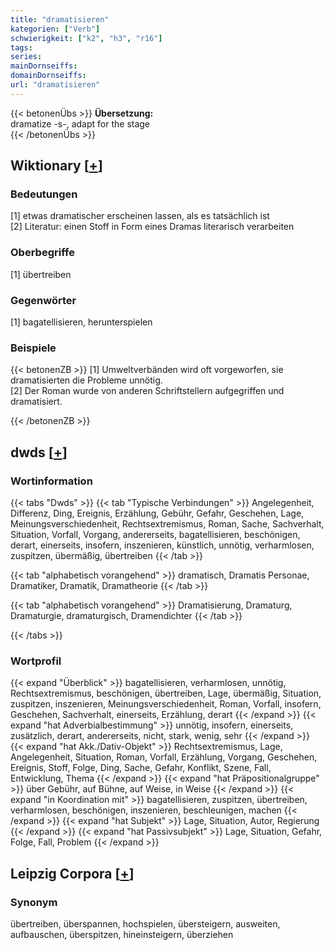 ```yaml
---
title: "dramatisieren"
kategorien: ["Verb"]
schwierigkeit: ["k2", "h3", "r16"]
tags:
series:
mainDornseiffs:
domainDornseiffs:
url: "dramatisieren"
---
```


{{< betonenÜbs >}}
**Übersetzung:**  
dramatize -s-, adapt for the stage  
{{< /betonenÜbs >}}

## Wiktionary [[+](https://de.wiktionary.org/wiki/dramatisieren)]

### Bedeutungen
[1] etwas dramatischer erscheinen lassen, als es tatsächlich ist  
[2] Literatur: einen Stoff in Form eines Dramas literarisch verarbeiten  

### Oberbegriffe
[1] übertreiben  

### Gegenwörter
[1] bagatellisieren, herunterspielen  

### Beispiele
{{< betonenZB >}}
[1] Umweltverbänden wird oft vorgeworfen, sie dramatisierten die Probleme unnötig.  
[2] Der Roman wurde von anderen Schriftstellern aufgegriffen und dramatisiert.  

{{< /betonenZB >}}


## dwds [[+](https://www.dwds.de/wb/dramatisieren)]

### Wortinformation
{{< tabs "Dwds" >}}
{{< tab "Typische Verbindungen" >}}
Angelegenheit, Differenz, Ding, Ereignis, Erzählung, Gebühr, Gefahr, Geschehen, Lage, Meinungsverschiedenheit, Rechtsextremismus, Roman, Sache, Sachverhalt, Situation, Vorfall, Vorgang, andererseits, bagatellisieren, beschönigen, derart, einerseits, insofern, inszenieren, künstlich, unnötig, verharmlosen, zuspitzen, übermäßig, übertreiben
{{< /tab >}}

{{< tab "alphabetisch vorangehend" >}}
dramatisch, Dramatis Personae, Dramatiker, Dramatik, Dramatheorie
{{< /tab >}}

{{< tab "alphabetisch vorangehend" >}}
Dramatisierung, Dramaturg, Dramaturgie, dramaturgisch, Dramendichter
{{< /tab >}}

{{< /tabs >}}

### Wortprofil
{{< expand "Überblick" >}} bagatellisieren, verharmlosen, unnötig, Rechtsextremismus, beschönigen, übertreiben, Lage, übermäßig, Situation, zuspitzen, inszenieren, Meinungsverschiedenheit, Roman, Vorfall, insofern, Geschehen, Sachverhalt, einerseits, Erzählung, derart {{< /expand >}}
{{< expand "hat Adverbialbestimmung" >}} unnötig, insofern, einerseits, zusätzlich, derart, andererseits, nicht, stark, wenig, sehr {{< /expand >}}
{{< expand "hat Akk./Dativ-Objekt" >}} Rechtsextremismus, Lage, Angelegenheit, Situation, Roman, Vorfall, Erzählung, Vorgang, Geschehen, Ereignis, Stoff, Folge, Ding, Sache, Gefahr, Konflikt, Szene, Fall, Entwicklung, Thema {{< /expand >}}
{{< expand "hat Präpositionalgruppe" >}} über Gebühr, auf Bühne, auf Weise, in Weise {{< /expand >}}
{{< expand "in Koordination mit" >}} bagatellisieren, zuspitzen, übertreiben, verharmlosen, beschönigen, inszenieren, beschleunigen, machen {{< /expand >}}
{{< expand "hat Subjekt" >}} Lage, Situation, Autor, Regierung {{< /expand >}}
{{< expand "hat Passivsubjekt" >}} Lage, Situation, Gefahr, Folge, Fall, Problem {{< /expand >}}

## Leipzig Corpora [[+](https://corpora.uni-leipzig.de/en/res?word=dramatisieren&corpusId=deu_newscrawl-public_2018)]


### Synonym
übertreiben, überspannen, hochspielen, übersteigern, ausweiten, aufbauschen, überspitzen, hineinsteigern, überziehen

